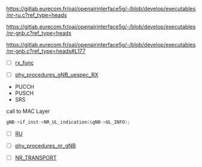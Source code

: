 https://gitlab.eurecom.fr/oai/openairinterface5g/-/blob/develop/executables/nr-ru.c?ref_type=heads

https://gitlab.eurecom.fr/oai/openairinterface5g/-/blob/develop/executables/nr-gnb.c?ref_type=heads

https://gitlab.eurecom.fr/oai/openairinterface5g/-/blob/develop/executables/nr-gnb.c?ref_type=heads#L177

- [ ] [rx_func](https://gitlab.eurecom.fr/oai/openairinterface5g/-/blob/develop/executables/nr-gnb.c?ref_type=heads#L206)

- [ ] [phy_procedures_gNB_uespec_RX](https://gitlab.eurecom.fr/oai/openairinterface5g/-/blob/develop/executables/nr-gnb.c?ref_type=heads#L262)
- PUCCH
- PUSCH
- SRS

call to MAC Layer

```c
gNB->if_inst->NR_UL_indication(&gNB->UL_INFO);
```


- [ ] [RU](https://gitlab.eurecom.fr/oai/openairinterface5g/-/blob/develop/openair1/SCHED_NR/nr_ru_procedures.c?ref_type=heads#L264)


- [ ] [phy_procedures_nr_gNB](https://gitlab.eurecom.fr/oai/openairinterface5g/-/blob/develop/openair1/SCHED_NR/phy_procedures_nr_gNB.c?ref_type=heads#L752)

- [ ] [NR_TRANSPORT](https://gitlab.eurecom.fr/oai/openairinterface5g/-/tree/develop/openair1/PHY/NR_TRANSPORT?ref_type=heads)
